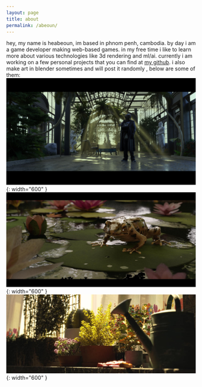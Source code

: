```yaml
---
layout: page
title: about
permalink: /abeoun/
---
```


hey, my name is heabeoun, im based in phnom penh, cambodia. by day i am a game developer making web-based games. in my free time i like to learn more about various technologies like 3d rendering and ml/ai. currently i am working on a few personal projects that you can find at [my github](https://github.com/heabeounMKTO).
i also make art in blender sometimes and will post it randomly , below are some of them:
![image](\assets\img\h1.jpg){: width="600" }
![image](\assets\img\283169778_688520965749489_2680220320732962993_n.jpg){: width="600" }
![image](\assets\img\281632760_683900326211553_5172306310959112044_n.jpg){: width="600" }